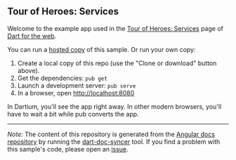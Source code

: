 ## Tour of Heroes: Services

Welcome to the example app used in the
[Tour of Heroes: Services](https://webdev.dartlang.org/angular/tutorial/toh-pt4) page
of [Dart for the web](https://webdev.dartlang.org).

You can run a [hosted copy](https://webdev.dartlang.org/examples/ng/doc/toh-4) of this
sample. Or run your own copy:

1. Create a local copy of this repo (use the "Clone or download" button above).
2. Get the dependencies: `pub get`
3. Launch a development server: `pub serve`
4. In a browser, open [http://localhost:8080](http://localhost:8080)

In Dartium, you'll see the app right away. In other modern browsers,
you'll have to wait a bit while pub converts the app.

---

*Note:* The content of this repository is generated from the
[Angular docs repository][docs repo] by running the
[dart-doc-syncer](//github.com/angular/dart-doc-syncer) tool.
If you find a problem with this sample's code, please open an [issue][].

[docs repo]: //github.com/dart-lang/site-webdev/tree/master/examples/ng/doc/toh-4
[issue]: //github.com/dart-lang/site-webdev/issues/new?title=examples/ng/doc/toh-4
